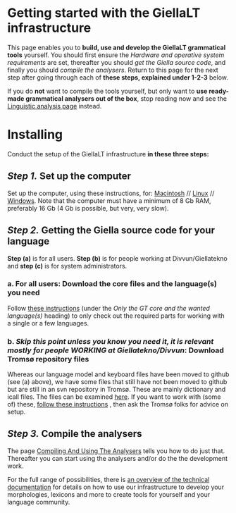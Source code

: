 # Getting started with the GiellaLT infrastructure

This page enables you to **build, use and develop the GiellaLT grammatical tools** yourself. You should first ensure the *Hardware and operative system requirements* are set, thereafter you should *get the Giella source code*, and finally you should *compile the analysers*. Return to this page for the next step after going through each of **these steps, explained under 1-2-3** below.

If you do **not** want to compile the tools yourself, but only want to **use ready-made grammatical analysers out of the box**, stop reading now and see the  [Linguistic analysis page](../ling/LinguisticAnalysis.html) instead. 

# Installing

Conduct the setup of the GiellaLT infrastructure  **in these three steps:**

## *Step 1.* Set up the computer

Set up the computer, using these instructions, for: [Macintosh](GettingStartedOnTheMac.md) // [Linux](GettingStartedOnLinux.md) // [Windows](GettingStartedOnWindows.md). Note that the computer must have a minimum of 8 Gb RAM, preferably 16 Gb (4 Gb is possible, but very, very slow).  


## *Step 2.* Getting the Giella source code for your language

**Step (a)** is for all users. **Step (b)** is for people working at Divvun/Giellatekno and **step (c)** is for system administrators.

### a. For all users: Download the core files and the language(s) you need 


Follow [these instructions](infraremake/GettingStartedWithTheNewInfra.md)
(under the *Only the GT core and the wanted language(s)* heading) to only
check out the required parts for working with a single or a few languages.


### b. *Skip this point unless you know you need it, it is relevant mostly for people WORKING at Giellatekno/Divvun*: Download Tromsø repository files 

Whereas our language model and keyboard files have been moved to github (see (a) above), we have some files that still have not been moved to github but are still in an svn repository in Tromsø. These are mainly dictionary and icall files. The files can be examined [here](https://gtsvn.uit.no/langtech/trunk/). If you want to work with (some of) these, 
[follow these instructions](../tools/docu-svn-user.md) , then ask the Tromsø folks for advice on setup.



## *Step 3.* Compile the analysers


The page [Compiling And Using The Analysers](CompilingAndUsingTheAnalysers.md) 
tells you how to do just that. Thereafter you can start using the analysers and/or do the the development work.


For the full range of possibilities, there is 
[an overview of the technical documentation](Infrastructure.md) for details on how to use our infrastructure to develop your morphologies, lexicons and more to create tools for yourself and your language community.




